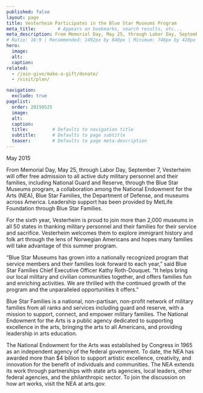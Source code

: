 ```yaml
---
published: false
layout: page
title: Vesterheim Participates in the Blue Star Museums Program 
meta_title:        # Appears on bookmarks, search results, etc...
meta_description: From Memorial Day, May 25, through Labor Day, September 7, Vesterheim will offer free admission to all active duty military personnel and their families through the Blue Star Museums program.
# Ratio: 16:9 | Recommended: 1492px by 840px | Minimum: 746px by 420px
hero:
  image:
  alt:
  caption:
related:
  - /join-give/make-a-gift/donate/
  - /visit/plan/

navigation:
  exclude: true  
pagelist:
  order: 20150525
  image: 
  alt: 
  caption:
  title:         # Defaults to navigation title
  subtitle:      # Defaults to page subtitle
  teaser:        # Defaults to page meta-description
---
```

May 2015

From Memorial Day, May 25, through Labor Day, September 7, Vesterheim will offer free admission to all active duty military personnel and their families, including National Guard and Reserve, through the Blue Star Museums program, a collaboration among the National Endowment for the Arts (NEA), Blue Star Families, the Department of Defense, and museums across America. Leadership support has been provided by MetLife Foundation through Blue Star Families.

For the sixth year, Vesterheim is proud to join more than 2,000 museums in all 50 states in thanking military personnel and their families for their service and sacrifice. Vesterheim welcomes them to explore immigrant history and folk art through the lens of Norwegian Americans and hopes many families will take advantage of this summer program.
  
“Blue Star Museums has grown into a nationally recognized program that service members and their families look forward to each year,” said Blue Star Families Chief Executive Officer Kathy Roth-Douquet. “It helps bring our local military and civilian communities together, and offers families fun and enriching activities. We are thrilled with the continued growth of the program and the unparalleled opportunities it offers.”

Blue Star Families is a national, non-partisan, non-profit network of military families from all ranks and services including guard and reserve, with a mission to support, connect, and empower military families. The National Endowment for the Arts is a public agency dedicated to supporting excellence in the arts, bringing the arts to all Americans, and providing leadership in arts education.

The National Endowment for the Arts was established by Congress in 1965 as an independent agency of the federal government. To date, the NEA has awarded more than $4 billion to support artistic excellence, creativity, and innovation for the benefit of individuals and communities. The NEA extends its work through partnerships with state arts agencies, local leaders, other federal agencies, and the philanthropic sector. To join the discussion on how art works, visit the NEA at arts.gov.
